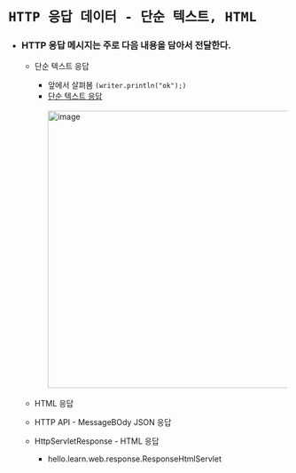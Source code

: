 # `HTTP 응답 데이터 - 단순 텍스트, HTML`

- ### HTTP 응답 메시지는 주로 다음 내용을 담아서 전달한다.
  - 단순 텍스트 응답
    - 앞에서 살펴봄 `(writer.println("ok");)`
    - [단순 텍스트 응답](https://github.com/kkang4913/learn/blob/master/src/main/java/hello/learn/basic/response/ResponseHeaderServlet.java)<br></br>
      <img width="500" alt="image" src="https://user-images.githubusercontent.com/100770651/235630274-001ee84f-091d-4715-a396-f7e34462f4b2.png">
  - HTML 응답
  - HTTP API - MessageBOdy JSON 응답

  - HttpServletResponse - HTML 응답
    - hello.learn.web.response.ResponseHtmlServlet
```java

```
